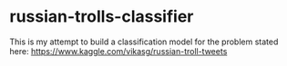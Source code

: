 # russian-trolls-classifier
This is my attempt to build a classification model for the problem stated here: https://www.kaggle.com/vikasg/russian-troll-tweets
